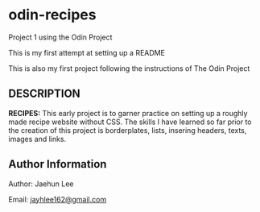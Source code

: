 # odin-recipes
Project 1 using the Odin Project

This is my first attempt at setting up a README

This is also my first project following the instructions of The Odin Project

## DESCRIPTION
**RECIPES:** This early project is to garner practice on setting up a roughly made recipe website without CSS. 
The skills I have learned so far prior to the creation of this project is borderplates, lists, insering headers, texts, images and links.

## Author Information
Author: Jaehun Lee

Email: jayhlee162@gmail.com
